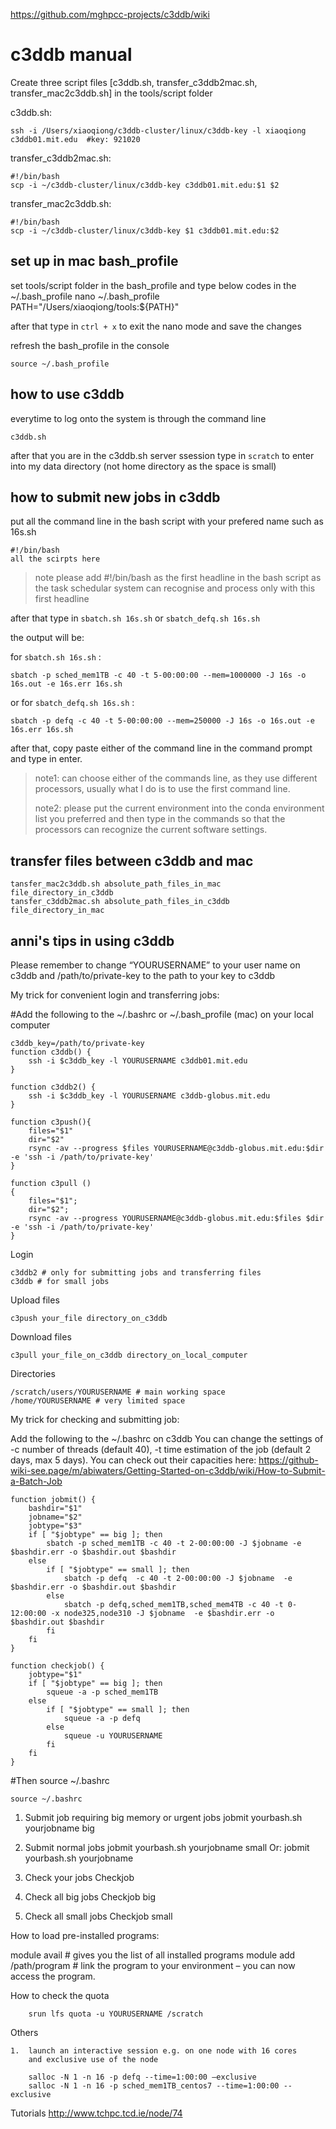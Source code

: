 https://github.com/mghpcc-projects/c3ddb/wiki


# c3ddb manual
Create three script files [c3ddb.sh, transfer_c3ddb2mac.sh, transfer_mac2c3ddb.sh] in the tools/script folder

c3ddb.sh:
	
	ssh -i /Users/xiaoqiong/c3ddb-cluster/linux/c3ddb-key -l xiaoqiong c3ddb01.mit.edu  #key: 921020

transfer_c3ddb2mac.sh:

	#!/bin/bash
	scp -i ~/c3ddb-cluster/linux/c3ddb-key c3ddb01.mit.edu:$1 $2

transfer_mac2c3ddb.sh:

	#!/bin/bash
	scp -i ~/c3ddb-cluster/linux/c3ddb-key $1 c3ddb01.mit.edu:$2

## set up in mac bash_profile

set tools/script folder in the bash\_profile and type below codes in the ~/.bash_profile
	nano ~/.bash_profile
	PATH="/Users/xiaoqiong/tools:${PATH}"
	
after that type in `ctrl + x` to exit the nano mode and save the changes

refresh the bash_profile in the console

	source ~/.bash_profile
	
## how to use c3ddb

everytime to log onto the system is through the command line 

	c3ddb.sh
	
after that you are in the c3ddb.sh server ssession
type in `scratch` to enter into my data directory (not home directory as the space is small)

## how to submit new jobs in c3ddb

put all the command line in the bash script with your prefered name such as 16s.sh

	#!/bin/bash
	all the scirpts here
	
>note	please add #!/bin/bash as the first headline in the bash script as the task schedular system can recognise and process only with this first headline
	
after that type in `sbatch.sh 16s.sh` or `sbatch_defq.sh 16s.sh`

the output will be:

for `sbatch.sh 16s.sh` :
	
	sbatch -p sched_mem1TB -c 40 -t 5-00:00:00 --mem=1000000 -J 16s -o 16s.out -e 16s.err 16s.sh

or for `sbatch_defq.sh 16s.sh` :

	sbatch -p defq -c 40 -t 5-00:00:00 --mem=250000 -J 16s -o 16s.out -e 16s.err 16s.sh
	
after that, copy paste either of the command line in the command prompt and type in enter.

> note1: can choose either of the commands line, as they use different processors, usually what I do is to use the first command line. 
> 
> note2: please put the current environment into the conda environment list you preferred and then type in the commands so that the processors can recognize the current software settings.

## transfer files between c3ddb and mac
    tansfer_mac2c3ddb.sh absolute_path_files_in_mac file_directory_in_c3ddb
	tansfer_c3ddb2mac.sh absolute_path_files_in_c3ddb file_directory_in_mac


## anni's tips in using c3ddb
Please remember to change “YOURUSERNAME” to your user name on c3ddb and /path/to/private-key to the path to your key to c3ddb

My trick for convenient login and transferring jobs:

#Add the following to the ~/.bashrc or ~/.bash_profile (mac) on your local computer

    c3ddb_key=/path/to/private-key
    function c3ddb() {
        ssh -i $c3ddb_key -l YOURUSERNAME c3ddb01.mit.edu
    }

    function c3ddb2() {
        ssh -i $c3ddb_key -l YOURUSERNAME c3ddb-globus.mit.edu
    }

    function c3push(){
        files="$1"
        dir="$2"
        rsync -av --progress $files YOURUSERNAME@c3ddb-globus.mit.edu:$dir -e 'ssh -i /path/to/private-key'
    }

    function c3pull ()
    {
        files="$1";
        dir="$2";
        rsync -av --progress YOURUSERNAME@c3ddb-globus.mit.edu:$files $dir -e 'ssh -i /path/to/private-key'
    }

Login

    c3ddb2 # only for submitting jobs and transferring files
    c3ddb # for small jobs

Upload files

    c3push your_file directory_on_c3ddb

Download files

    c3pull your_file_on_c3ddb directory_on_local_computer

Directories

    /scratch/users/YOURUSERNAME # main working space
    /home/YOURUSERNAME # very limited space

My trick for checking and submitting job:

Add the following to the ~/.bashrc on c3ddb
You can change the settings of -c number of threads (default 40), -t time estimation of the job (default 2 days, max 5 days). You can check out their capacities here: https://github-wiki-see.page/m/abiwaters/Getting-Started-on-c3ddb/wiki/How-to-Submit-a-Batch-Job

    function jobmit() {
        bashdir="$1"
        jobname="$2"
        jobtype="$3"
        if [ "$jobtype" == big ]; then
            sbatch -p sched_mem1TB -c 40 -t 2-00:00:00 -J $jobname -e $bashdir.err -o $bashdir.out $bashdir
        else
            if [ "$jobtype" == small ]; then
                sbatch -p defq  -c 40 -t 2-00:00:00 -J $jobname  -e $bashdir.err -o $bashdir.out $bashdir
            else
                sbatch -p defq,sched_mem1TB,sched_mem4TB -c 40 -t 0-12:00:00 -x node325,node310 -J $jobname  -e $bashdir.err -o $bashdir.out $bashdir
            fi
        fi
    }

    function checkjob() {
        jobtype="$1"
        if [ "$jobtype" == big ]; then
            squeue -a -p sched_mem1TB
        else
            if [ "$jobtype" == small ]; then
                squeue -a -p defq
            else
                squeue -u YOURUSERNAME
            fi
        fi
    }

#Then source ~/.bashrc  

    source ~/.bashrc

1.	Submit job requiring big memory or urgent jobs
jobmit yourbash.sh yourjobname big

2.	Submit normal jobs 
jobmit yourbash.sh yourjobname small
Or:
jobmit yourbash.sh yourjobname

3.	Check your jobs
Checkjob

4.	Check all big jobs
Checkjob big

5.	Check all small jobs
Checkjob small

How to load pre-installed programs:

module avail # gives you the list of all installed programs
module add /path/program # link the program to your environment – you can now access the program.

How to check the quota

        srun lfs quota -u YOURUSERNAME /scratch

Others

    1.  launch an interactive session e.g. on one node with 16 cores
        and exclusive use of the node

        salloc -N 1 -n 16 -p defq --time=1:00:00 –exclusive
        salloc -N 1 -n 16 -p sched_mem1TB_centos7 --time=1:00:00 --exclusive


Tutorials 
http://www.tchpc.tcd.ie/node/74



